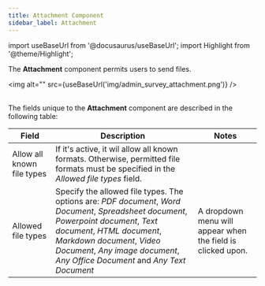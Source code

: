 ```yaml
---
title: Attachment Component
sidebar_label: Attachment
---
```

import useBaseUrl from '@docusaurus/useBaseUrl';
import Highlight from '@theme/Highlight';

The **Attachment** component permits users to send files.

<img alt="" src={useBaseUrl('img/admin_survey_attachment.png')} />
<br/><br/>

The fields unique to the **Attachment** component are described in the following table:

| Field | Description | Notes |
| ---- | ----------- | ----- |
| Allow all known file types | If it's active, it wil allow all known formats. Otherwise, permitted file formats must be specified in the _Allowed file types_ field. | |
| Allowed file types | Specify the allowed file types. The options are: *PDF document*, *Word Document*, *Spreadsheet document*, *Powerpoint document*, *Text document*, *HTML document*, *Markdown document*, *Video Document*, *Any image document*, *Any Office Document* and *Any Text Document* | A dropdown menu will appear when the field is clicked upon. |